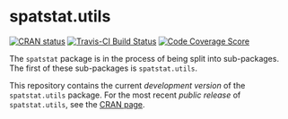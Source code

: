 # spatstat.utils

[![CRAN status](http://www.r-pkg.org/badges/version/spatstat.utils)](http://cran.r-project.org/web/packages/spatstat.utils)
[![Travis-CI Build Status](https://travis-ci.org/spatstat/spatstat.utils.png?branch=master)](https://travis-ci.org/spatstat/spatstat.utils)
[![Code Coverage Score](https://codecov.io/github/spatstat/spatstat.utils/coverage.svg?branch=master)](https://codecov.io/github/spatstat/spatstat.utils?branch=master)

The `spatstat` package is in the process of being split into
sub-packages. The first of these sub-packages is `spatstat.utils`.

This repository contains the current _development version_ of the
`spatstat.utils` package. For the most recent _public release_ of
`spatstat.utils`, see the [CRAN page](https://cran.r-project.org/web/packages/spatstat.utils).

